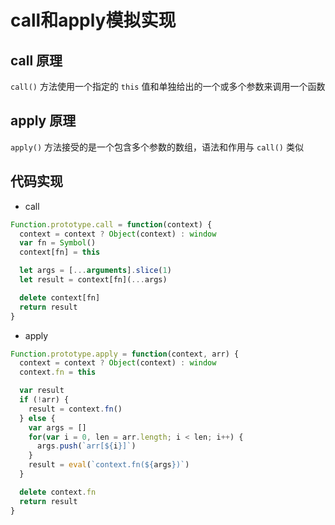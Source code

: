 # call和apply模拟实现

## call 原理
`call()` 方法使用一个指定的 `this` 值和单独给出的一个或多个参数来调用一个函数

## apply 原理
`apply()` 方法接受的是一个包含多个参数的数组，语法和作用与 `call()` 类似

## 代码实现
- call
```javascript
Function.prototype.call = function(context) {
  context = context ? Object(context) : window
  var fn = Symbol()
  context[fn] = this

  let args = [...arguments].slice(1)
  let result = context[fn](...args)

  delete context[fn]
  return result
}
```

- apply
```javascript
Function.prototype.apply = function(context, arr) {
  context = context ? Object(context) : window
  context.fn = this

  var result
  if (!arr) {
    result = context.fn()
  } else {
    var args = []
    for(var i = 0, len = arr.length; i < len; i++) {
      args.push(`arr[${i}]`)
    }
    result = eval(`context.fn(${args})`)
  }

  delete context.fn
  return result
}
```

